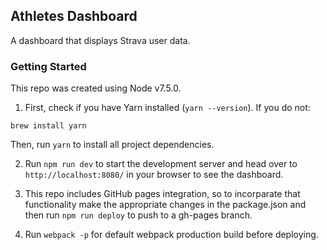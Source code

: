 ## Athletes Dashboard
A dashboard that displays Strava user data.

### Getting Started
This repo was created using Node v7.5.0.

1. First, check if you have Yarn installed (`yarn --version`). If you do not:
```
brew install yarn
```
Then, run `yarn` to install all project dependencies.

2. Run `npm run dev` to start the development server and head over to `http://localhost:8080/` in your browser to see the dashboard.

3. This repo includes GitHub pages integration, so to incorparate that functionality make the appropriate changes in the package.json and then run `npm run deploy` to push to a gh-pages branch.

4. Run `webpack -p` for default webpack production build before deploying.
